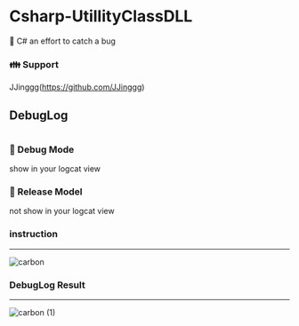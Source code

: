 # Csharp-UtillityClassDLL
:speech_balloon: C# an effort to catch a bug


### :family: Support
JJinggg(https://github.com/JJinggg)


## DebugLog
#
### :eyes: Debug Mode
show in your logcat view   


### :ghost: Release Model
not show in your logcat view   


### instruction
-----------------------------------
![carbon](https://user-images.githubusercontent.com/52993842/91717336-49121900-ebcc-11ea-87a3-70b023154d0f.png)



### DebugLog Result
-----------------------------------
![carbon (1)](https://user-images.githubusercontent.com/52993842/91713363-98544b80-ebc4-11ea-8295-33d3cbff9232.png)

